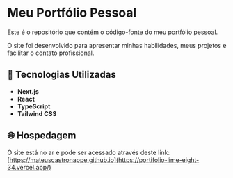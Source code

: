 # Meu Portfólio Pessoal

Este é o repositório que contém o código-fonte do meu portfólio pessoal.

O site foi desenvolvido para apresentar minhas habilidades, meus projetos e facilitar o contato profissional.

## 🚀 Tecnologias Utilizadas

* **Next.js**
* **React**
* **TypeScript**
* **Tailwind CSS**

## 🌐 Hospedagem

O site está no ar e pode ser acessado através deste link: [https://mateuscastronappe.github.io](https://portifolio-lime-eight-34.vercel.app/)
